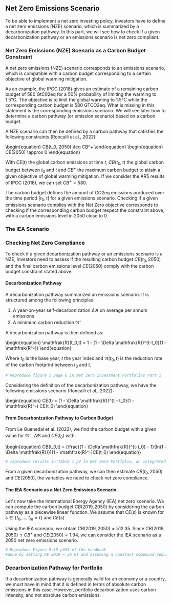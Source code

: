 ## Net Zero Emissions Scenario

To be able to implement a net zero investing policy, investors have to define a net zero emissions (NZE) scenario, which is summarized by a decarbonization pathway. In this part, we will see how to check if a given decarbonization pathway or an emissions scenario is net zero compliant.

### Net Zero Emissions (NZE) Scenario as a Carbon Budget Constraint

A net zero emissions (NZE) scenario corresponds to an emissions scenario, which is compatible with a carbon budget corresponding to a certain objective of global warming mitigation.

As an example, the IPCC (2018) gives an estimate of a remaining carbon budget of 580 GtC02eq for a 50% probability of limiting the warming to 1.5°C. The objective is to limit the global warming to 1.5°C while the corresponding carbon budget is 580 GTCO2eq. What is missing in this statement is the corresponding emissions scenario. We will see later how to determine a carbon pathway (or emission scenario) based on a carbon budget.

A NZE scenario can then be defined by a carbon pathway that satisfies the following constraints (Roncalli et al., 2022):

\begin{equation}
CB(t_0, 2050) \leq CB^+
\end{equation}
\begin{equation}
CE(2050) \approx 0
\end{equation}

With $CE(t)$ the global carbon emissions at time $t$, $CB(t_0,t)$ the global carbon budget between $t_0$ and $t$ and $CB^+$ the maximum carbon budget to attain a given objective of global warming mitigation. If we consider the AR5 results of IPCC (2018), we can set $CB^+ = 580$.

The carbon budget defines the amount of CO2eq emissions produced over the time period $[t_0,t]$ for a given emissions scenario. Checking if a given emissions scenario complies with the Net Zero objective corresponds to checking if the corresponding carbon budget respect the constraint above, with a carbon emissions level in 2050 close to 0.

### The IEA Scenario

### Checking Net Zero Compliance

To check if a given decarbonization pathway or an emissions scenario is a NZE, investors need to assess if the resulting carbon budget $CB(t_0, 2050)$ and the final carbon emissions level $CE(2050)$ comply with the carbon budget constraint stated above.

#### Decarbonization Pathway

A decarbonization pathway summarized an emissions scenario. It is structured among the following principles:
1. A year-on-year self-decarbonization $\Delta \mathfrak{R}$ on average per annum emissions
2. A minimum carbon reduction $\mathfrak{R}^-$

A decarbonization pathway is then defined as:

\begin{equation}
\mathfrak{R}(t_0,t) = 1 - (1 - \Delta \mathfrak{R})^{t-t_0}(1 - \mathfrak{R^-})
\end{equation}


Where $t_0$ is the base year, $t$ the year index and $\mathfrak{R}(t_0,t)$ is the reduction rate of the carbon footprint between $t_0$ and $t$.


```Python
# Reproduce figure 1 page 6 in Net Zero Investment Portfolios Part 1
```


Considering the definition of the decarbonization pathway, we have the following emissions scenario (Roncalli et al., 2022):

\begin{equation}
CE(t) = (1 - \Delta \mathfrak{R})^{t - t_0}(1 - \mathfrak{R}^-) CE(t_0)
\end{equation}

#### From Decarbonization Pathway to Carbon Budget

From Le Guenedal et al. (2022), we find the carbon budget with a given value for $\mathfrak{R}^-$, $\Delta \mathfrak{R}$ and $CE(t_0)$ with:

\begin{equation}
CB(t_0,t) = (\frac{(1 - \Delta \mathfrak{R})^{t-t_0} - 1}{ln(1 - \Delta \mathfrak{R})})(1 - \mathfrak{R}^-)CE(t_0)
\end{equation}

```Python
# reproduce results in Table 1 p7 in Net Zero Portfolio, an integrated approach
```

From a given decarbonization pathway, we can then estimate $CB(t_0,2050)$ and $CE(2050)$, the variables we need to check net zero compliance.

#### The IEA Scenario as a Net Zero Emissions Scenario


Let's now take the International Energy Agency (IEA) net zero scenario. Wa can compute the carbon budget $CB(2019, 2050)$ by considering the carbon pathway as a piecewise linear function. We assume that $CE(s)$ is known for $s \in \{t_0,...,t_m = t\}$ and $CE(s)$ 

Using the IEA scneario, we obtain $CB(2019, 2050) = 512.35$. Since $CB(2019, 2050) \leq CB^+$ and $CE(2050) = 1.94$, we can consider the IEA scenario as a 2050 net zero emissions scenario.

```Python
# Reproduce Figure 9.18 p355 of the handbook
#done by setting CE 2019 = 36 Gt and assuming a constant compound reduction rate R
```

### Decarbonization Pathway for Portfolio

If a decarbonization pathway is generally valid for an economy or a country, we must have in mind that it is defined in terms of absolute carbon emissions in this case. However, portfolio decarbonization uses carbon intensity, and not absolute carbon emissions.



